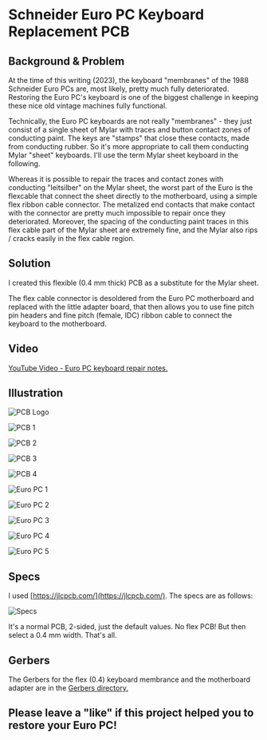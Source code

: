 # Schneider Euro PC Keyboard Replacement PCB 

## Background & Problem 

At the time of this writing (2023), the keyboard "membranes" of the
1988 Schneider Euro PCs are, most likely, pretty much fully
deteriorated. Restoring the Euro PC's keyboard is one of the biggest
challenge in keeping these nice old vintage machines fully functional.

Technically, the Euro PC keyboards are not really "membranes" - they
just consist of a single sheet of Mylar with traces and button contact
zones of conducting paint. The keys are "stamps" that close these
contacts, made from conducting rubber. So it's more appropriate to
call them conducting Mylar "sheet" keyboards. I'll use the term Mylar
sheet keyboard in the following.

Whereas it is possible to repair the traces and contact zones with
conducting "leitsilber" on the Mylar sheet, the worst part of the Euro
is the flexcable that connect the sheet directly to the motherboard,
using a simple flex ribbon cable connector. The metalized end contacts
that make contact with the connector are pretty much impossible to
repair once they deteriorated. Moreover, the spacing of the conducting
paint traces in this flex cable part of the Mylar sheet are extremely
fine, and the Mylar also rips / cracks easily in the flex cable
region.

## Solution

I created this flexible (0.4 mm thick) PCB as a substitute for the
Mylar sheet.

The flex cable connector is desoldered from the Euro PC motherboard
and replaced with the little adapter board, that then allows you to
use fine pitch pin headers and fine pitch (female, IDC) ribbon cable
to connect the keyboard to the motherboard.

## Video

[YouTube Video - Euro PC keyboard repair notes.](https://youtu.be/OTO-QyZ73c4)

## Illustration

![PCB Logo](pics/pcb.jpg) 

![PCB 1](pics/pcb1.jpg)

![PCB 2](pics/pcb2.jpg)

![PCB 3](pics/pcb3.jpg)

![PCB 4](pics/pcb4.jpg) 

![Euro PC 1](pics/pc1.jpg) 

![Euro PC 2](pics/pc2.jpg) 

![Euro PC 3](pics/pc3.jpg) 

![Euro PC 4](pics/pc4.jpg) 

![Euro PC 5](pics/pc5.jpg) 

## Specs

I used [https://jlcpcb.com/](https://jlcpcb.com/). The specs are as follows: 

![Specs](pics/specs.jpg)

It's a normal PCB, 2-sided, just the default values. No flex PCB! But
then select a 0.4 mm width. That's all.


## Gerbers

The Gerbers for the flex (0.4) keyboard membrance and
the motherboard adapter are in the [Gerbers directory.](./gerbers/) 

## Please leave a "like" if this project helped you to restore your Euro PC!

